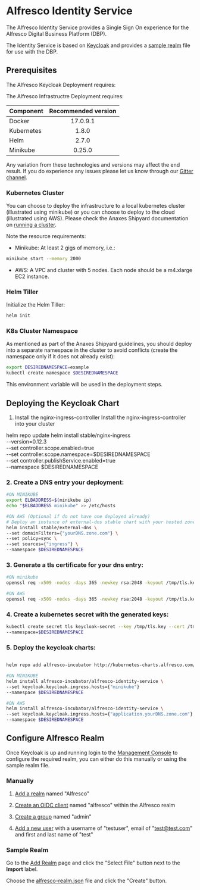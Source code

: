 # Alfresco Identity Service

The Alfresco Identity Service provides a Single Sign On experience for the Alfresco Digital Business Platform (DBP).

The Identity Service is based on [Keycloak](http://www.keycloak.org) and provides a [sample realm](./alfresco-realm.json) file for use with the DBP.

## Prerequisites

The Alfresco Keycloak Deployment requires:

The Alfresco Infrastructre Deployment requires:

| Component        | Recommended version |
| ------------- |:-------------:|
| Docker     | 17.0.9.1 |
| Kubernetes | 1.8.0    |
| Helm       | 2.7.0    |
| Minikube   | 0.25.0   |

Any variation from these technologies and versions may affect the end result. If you do experience any issues please let us know through our [Gitter channel](https://gitter.im/Alfresco/platform-services?utm_source=share-link&utm_medium=link&utm_campaign=share-link).

### Kubernetes Cluster

You can choose to deploy the infrastructure to a local kubernetes cluster (illustrated using minikube) or you can choose to deploy to the cloud (illustrated using AWS).
Please check the Anaxes Shipyard documentation on [running a cluster](https://github.com/Alfresco/alfresco-anaxes-shipyard/blob/master/SECRETS.md).

Note the resource requirements:
* Minikube: At least 2 gigs of memory, i.e.:
```bash
minikube start --memory 2000
```
* AWS: A VPC and cluster with 5 nodes. Each node should be a m4.xlarge EC2 instance.

### Helm Tiller

Initialize the Helm Tiller:
```bash
helm init
```

### K8s Cluster Namespace

As mentioned as part of the Anaxes Shipyard guidelines, you should deploy into a separate namespace in the cluster to avoid conflicts (create the namespace only if it does not already exist):
```bash
export DESIREDNAMESPACE=example
kubectl create namespace $DESIREDNAMESPACE
```

This environment variable will be used in the deployment steps.

## Deploying the Keycloak Chart

1. Install the nginx-ingress-controller
Install the nginx-ingress-controller into your cluster

helm repo update
helm install stable/nginx-ingress \
--version=0.12.3 \
--set controller.scope.enabled=true \
--set controller.scope.namespace=$DESIREDNAMESPACE \
--set controller.publishService.enabled=true \
--namespace $DESIREDNAMESPACE

### 2. Create a DNS entry your deployment:


```bash
#ON MINIKUBE
export ELBADDRESS=$(minikube ip)
echo "$ELBADDRESS minikube" >> /etc/hosts
```

```bash
#ON AWS (Optional if do not have one deployed already)
# Deploy an instance of external-dns stable chart with your hosted zone as a domain filter
helm install stable/external-dns \
--set domainFilters={"yourDNS.zone.com"} \
--set policy=sync \
--set sources={"ingress"} \
--namespace $DESIREDNAMESPACE
```

### 3. Generate a tls certificate for your dns entry:

```bash
#ON minikube
openssl req -x509 -nodes -days 365 -newkey rsa:2048 -keyout /tmp/tls.key -out /tmp/tls.crt -subj "/CN=minikube"

#ON AWS
openssl req -x509 -nodes -days 365 -newkey rsa:2048 -keyout /tmp/tls.key -out /tmp/tls.crt -subj "/CN=application.yourDNS.zone.com"
```

### 4. Create a kubernetes secret with the generated keys:

```bash
kubectl create secret tls keycloak-secret --key /tmp/tls.key --cert /tmp/tls.crt 
--namespace=$DESIREDNAMESPACE
```

### 5. Deploy the keycloak charts:
```bash

helm repo add alfresco-incubator http://kubernetes-charts.alfresco.com/incubator

#ON MINIKUBE
helm install alfresco-incubator/alfresco-identity-service \
--set keycloak.keycloak.ingress.hosts={"minikube"}
--namespace $DESIREDNAMESPACE

#ON AWS
helm install alfresco-incubator/alfresco-identity-service \
--set keycloak.keycloak.ingress.hosts={"application.yourDNS.zone.com"}
--namespace $DESIREDNAMESPACE
```

## Configure Alfresco Realm

Once Keycloak is up and running login to the [Management Console](http://www.keycloak.org/docs/3.4/server_admin/index.html#admin-console) to configure the required realm, you can either do this manually or using the sample realm file.

### Manually

1. [Add a realm](http://www.keycloak.org/docs/3.4/server_admin/index.html#_create-realm) named "Alfresco"

2. [Create an OIDC client](http://www.keycloak.org/docs/3.4/server_admin/index.html#oidc-clients) named "alfresco" within the Alfresco realm

3. [Create a group](http://www.keycloak.org/docs/3.4/server_admin/index.html#groups) named "admin"

4. [Add a new user](http://www.keycloak.org/docs/3.4/server_admin/index.html#_create-new-user) with a username of "testuser", email of "test@test.com" and first and last name of "test"

### Sample Realm

Go to the [Add Realm](http://www.keycloak.org/docs/3.4/server_admin/index.html#_create-realm) page and click the "Select File" button next to the **Import** label.

Choose the [alfresco-realm.json](./alfresco-realm.json) file and click the "Create" button.